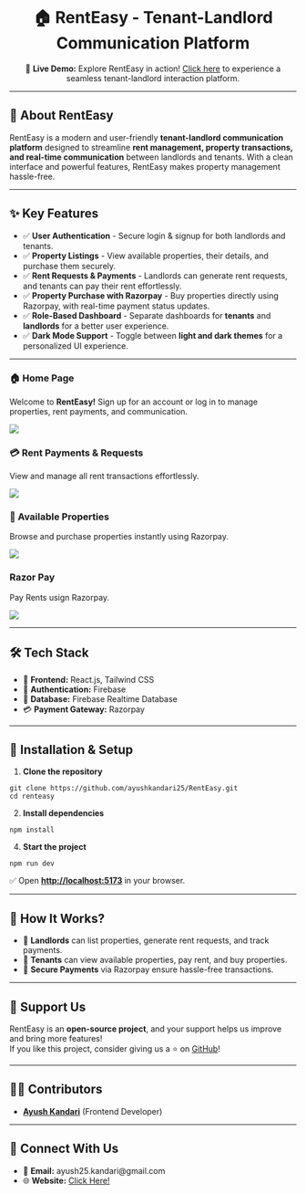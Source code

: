 <h1 align="center">🏠 RentEasy - Tenant-Landlord Communication Platform</h1>

<p align="center">
  🚀 <b>Live Demo:</b> Explore RentEasy in action! 
  <a href="https://rent-easy-project.netlify.app/" target="_blank">Click here</a> to experience a seamless tenant-landlord interaction platform.
</p>

<hr>

<h2>📌 About RentEasy</h2>

<p>
  RentEasy is a modern and user-friendly <b>tenant-landlord communication platform</b> designed to streamline <b>rent management, property transactions, and real-time communication</b> between landlords and tenants. 
  With a clean interface and powerful features, RentEasy makes property management hassle-free.
</p>

<hr>

<h2>✨ Key Features</h2>

<ul>
  <li>✅ <b>User Authentication</b> - Secure login & signup for both landlords and tenants.</li>
  <li>✅ <b>Property Listings</b> - View available properties, their details, and purchase them securely.</li>
  <li>✅ <b>Rent Requests & Payments</b> - Landlords can generate rent requests, and tenants can pay their rent effortlessly.</li>
  <li>✅ <b>Property Purchase with Razorpay</b> - Buy properties directly using Razorpay, with real-time payment status updates.</li>
  <li>✅ <b>Role-Based Dashboard</b> - Separate dashboards for <b>tenants</b> and <b>landlords</b> for a better user experience.</li>
  <li>✅ <b>Dark Mode Support</b> - Toggle between <b>light and dark themes</b> for a personalized UI experience.</li>
</ul>

<hr>


<h3>🏠 Home Page</h3>
<p>Welcome to <b>RentEasy!</b> Sign up for an account or log in to manage properties, rent payments, and communication.</p>
<img src="https://github.com/user-attachments/assets/e44693e8-8789-469f-861f-0f8c133a22ce">



<h3>💳 Rent Payments & Requests</h3>
<p>View and manage all rent transactions effortlessly.</p>
<img src="https://github.com/user-attachments/assets/bf7dedd9-7790-4e57-8768-ffbc4c83b869">



<h3>🏡 Available Properties</h3>
<p>Browse and purchase properties instantly using Razorpay.</p>
<img src="https://github.com/user-attachments/assets/c06fd51b-3ac0-494f-84c6-a0d2aab72a7b">



<h3>Razor Pay</h3>
<p>Pay Rents usign Razorpay.</p>
<img src="https://github.com/user-attachments/assets/3c43c5da-cfc6-4f64-a941-f3fb0fbe95ad">

<hr>

<h2>🛠️ Tech Stack</h2>

<ul>
  <li>🎨 <b>Frontend:</b> React.js, Tailwind CSS</li>
  <li>🔐 <b>Authentication:</b> Firebase</li>
  <li>💾 <b>Database:</b> Firebase Realtime Database</li>
  <li>💳 <b>Payment Gateway:</b> Razorpay</li>
</ul>

<hr>

<h2>📜 Installation & Setup</h2>

<ol>
  <li><b>Clone the repository</b></li>
</ol>

<pre><code>git clone https://github.com/ayushkandari25/RentEasy.git
cd renteasy
</code></pre>

<ol start="2">
  <li><b>Install dependencies</b></li>
</ol>

<pre><code>npm install
</code></pre>


<ol start="4">
  <li><b>Start the project</b></li>
</ol>

<pre><code>npm run dev
</code></pre>

✅ Open <b><a href="http://localhost:5173" target="_blank">http://localhost:5173</a></b> in your browser.

<hr>

<h2>🌟 How It Works?</h2>

<ul>
  <li>🔹 <b>Landlords</b> can list properties, generate rent requests, and track payments.</li>
  <li>🔹 <b>Tenants</b> can view available properties, pay rent, and buy properties.</li>
  <li>🔹 <b>Secure Payments</b> via Razorpay ensure hassle-free transactions.</li>
</ul>

<hr>

<h2>💙 Support Us</h2>
<p>
  RentEasy is an <b>open-source project</b>, and your support helps us improve and bring more features! 
  <br>
  If you like this project, consider giving us a ⭐ on <a href="https://github.com/ayushkandari25/RentEasy" target="_blank">GitHub</a>!
</p>

<hr>

<h2>👨‍💻 Contributors</h2>

<ul>
  <li><a href="https://github.com/ayushkandari25" target="_blank"><b>Ayush Kandari</b></a> (Frontend Developer)</li>
</ul>

<hr>

<h2>🔗 Connect With Us</h2>

<ul>
  <li>📧 <b>Email:</b> ayush25.kandari@gmail.com</li>
  <li>🌐 <b>Website:</b> <a href="https://ayushkandari25.netlify.app/" target="_blank">Click Here!</a></li>
</ul>
